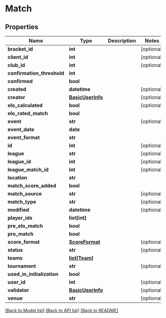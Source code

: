 # Match

## Properties
Name | Type | Description | Notes
------------ | ------------- | ------------- | -------------
**bracket_id** | **int** |  | [optional] 
**client_id** | **int** |  | [optional] 
**club_id** | **int** |  | [optional] 
**confirmation_threshold** | **int** |  | 
**confirmed** | **bool** |  | 
**created** | **datetime** |  | [optional] 
**creator** | [**BasicUserInfo**](BasicUserInfo.md) |  | [optional] 
**elo_calculated** | **bool** |  | [optional] 
**elo_rated_match** | **bool** |  | 
**event** | **str** |  | [optional] 
**event_date** | **date** |  | 
**event_format** | **str** |  | 
**id** | **int** |  | [optional] 
**league** | **str** |  | [optional] 
**league_id** | **int** |  | [optional] 
**league_match_id** | **int** |  | [optional] 
**location** | **str** |  | 
**match_score_added** | **bool** |  | 
**match_source** | **str** |  | [optional] 
**match_type** | **str** |  | [optional] 
**modified** | **datetime** |  | [optional] 
**player_ids** | **list[int]** |  | 
**pre_elo_match** | **bool** |  | 
**pro_match** | **bool** |  | 
**score_format** | [**ScoreFormat**](ScoreFormat.md) |  | [optional] 
**status** | **str** |  | [optional] 
**teams** | [**list[Team]**](Team.md) |  | 
**tournament** | **str** |  | [optional] 
**used_in_initialization** | **bool** |  | 
**user_id** | **int** |  | [optional] 
**validator** | [**BasicUserInfo**](BasicUserInfo.md) |  | [optional] 
**venue** | **str** |  | [optional] 

[[Back to Model list]](../README.md#documentation-for-models) [[Back to API list]](../README.md#documentation-for-api-endpoints) [[Back to README]](../README.md)

